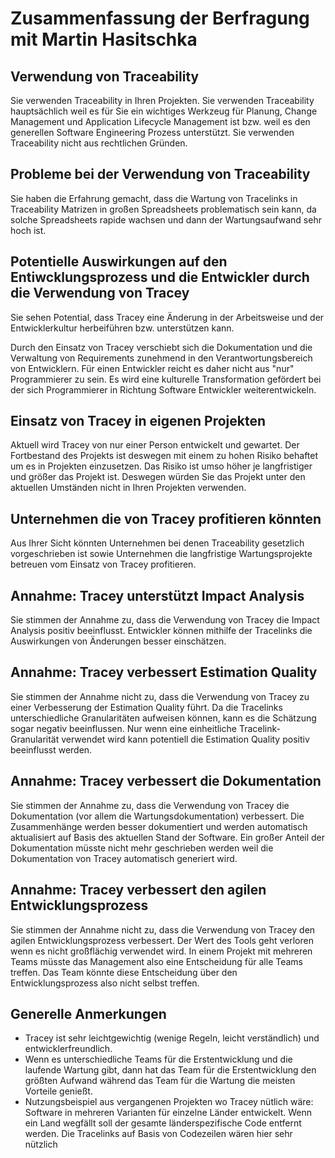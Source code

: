 # Zusammenfassung der Berfragung mit Martin Hasitschka

## Verwendung von Traceability

Sie verwenden Traceability in Ihren Projekten.
Sie verwenden Traceability hauptsächlich weil es für Sie ein wichtiges Werkzeug für Planung, Change Management und Application Lifecycle Management ist bzw. weil es den generellen Software Engineering Prozess unterstützt.
Sie verwenden Traceability nicht aus rechtlichen Gründen.

## Probleme bei der Verwendung von Traceability

Sie haben die Erfahrung gemacht, dass die Wartung von Tracelinks in Traceability Matrizen in großen Spreadsheets problematisch sein kann, da solche Spreadsheets rapide wachsen und dann der Wartungsaufwand sehr hoch ist.

## Potentielle Auswirkungen auf den Entiwcklungsprozess und die Entwickler durch die Verwendung von Tracey

Sie sehen Potential, dass Tracey eine Änderung in der Arbeitsweise und der Entwicklerkultur herbeiführen bzw. unterstützen kann.

Durch den Einsatz von Tracey verschiebt sich die Dokumentation und die Verwaltung von Requirements zunehmend in den Verantwortungsbereich von Entwicklern.
Für einen Entwickler reicht es daher nicht aus "nur" Programmierer zu sein.
Es wird eine kulturelle Transformation gefördert bei der sich Programmierer in Richtung Software Entwickler weiterentwickeln.

## Einsatz von Tracey in eigenen Projekten

Aktuell wird Tracey von nur einer Person entwickelt und gewartet.
Der Fortbestand des Projekts ist deswegen mit einem zu hohen Risiko behaftet um es in Projekten einzusetzen.
Das Risiko ist umso höher je langfristiger und größer das Projekt ist.
Deswegen würden Sie das Projekt unter den aktuellen Umständen nicht in Ihren Projekten verwenden.

## Unternehmen die von Tracey profitieren könnten

Aus Ihrer Sicht könnten Unternehmen bei denen Traceability gesetzlich vorgeschrieben ist sowie Unternehmen die langfristige Wartungsprojekte betreuen vom Einsatz von Tracey profitieren.

## Annahme: Tracey unterstützt Impact Analysis

Sie stimmen der Annahme zu, dass die Verwendung von Tracey die Impact Analysis positiv beeinflusst.
Entwickler können mithilfe der Tracelinks die Auswirkungen von Änderungen besser einschätzen.

## Annahme: Tracey verbessert Estimation Quality

Sie stimmen der Annahme nicht zu, dass die Verwendung von Tracey zu einer Verbesserung der Estimation Quality führt.
Da die Tracelinks unterschiedliche Granularitäten aufweisen können, kann es die Schätzung sogar negativ beeinflussen.
Nur wenn eine einheitliche Tracelink-Granularität verwendet wird kann potentiell die Estimation Quality positiv beeinflusst werden.

## Annahme: Tracey verbessert die Dokumentation

Sie stimmen der Annahme zu, dass die Verwendung von Tracey die Dokumentation (vor allem die Wartungsdokumentation) verbessert.
Die Zusammenhänge werden besser dokumentiert und werden automatisch aktualisiert auf Basis des aktuellen Stand der Software.
Ein großer Anteil der Dokumentation müsste nicht mehr geschrieben werden weil die Dokumentation von Tracey automatisch generiert wird.

## Annahme: Tracey verbessert den agilen Entwicklungsprozess

Sie stimmen der Annahme nicht zu, dass die Verwendung von Tracey den agilen Entwicklungsprozess verbessert.
Der Wert des Tools geht verloren wenn es nicht großflächig verwendet wird.
In einem Projekt mit mehreren Teams müsste das Management also eine Entscheidung für alle Teams treffen.
Das Team könnte diese Entscheidung über den Entwicklungsprozess also nicht selbst treffen.

## Generelle Anmerkungen

- Tracey ist sehr leichtgewichtig (wenige Regeln, leicht verständlich) und entwicklerfreundlich.
- Wenn es unterschiedliche Teams für die Erstentwicklung und die laufende Wartung gibt, dann hat das Team für die Erstentwicklung den größten Aufwand während das Team für die Wartung die meisten Vorteile genießt.
- Nutzungsbeispiel aus vergangenen Projekten wo Tracey nütlich wäre: Software in mehreren Varianten für einzelne Länder entwickelt. Wenn ein Land wegfällt soll der gesamte länderspezifische Code entfernt werden. Die Tracelinks auf Basis von Codezeilen wären hier sehr nützlich

<!--
Requirements Traceability wird in Projekten verwendet
Requirements Traceability wird nicht aus rechtlichen Gründen verwendet
Requirements Traceability wird verwendet als Planungswerkzeug 
Requirements Traceability wird verwendet für besseres Change Management
Requirements Traceability wird verwendet für besseres Application Lifecycle Management
Requirements Traceability wird verwendet weil es Software Engineering unterstützt

Probleme bei der Umsetzung von Requirements Traceability:
- Wartung der Tracelinks in einem großen Spreadsheet problematisch
- hoher Wartungsaufwand der Tracelinks
- Traceability Matrix in Spreadsheet wächst sehr schnell

Ent-Helvetisierung:
- Software mit spezieller Implementierung für die Schweiz
- Schweiz fällt als Kundengebiet weg
- Entfernen des Schweizer Codes um das Projekt zu vereinfachen

Kulturelle Verbesserung:
- Programmierer werden mehr zu Software Engineers

Generelle Anmerkungen zum Tool
- leichtgewichtiger Traceability Ansatz
- entwicklerfreundlich

Würde das Werkzeug nicht bei sich selbst einsetzen weil
- aktuell steht nur ein Entwickler dahinter -> das projekt steht auf wackligen Beinen

Werkzeug macht in Unternehmen Sinn
- die verpflichtend Traceability bereitstellen müssen
- die Projekte mit einem langen Zeitraum haben -> viel Wartung

Zustimmung das das Tool die Impact Analysis unterstützt

keine Zustimmung das das Tool die Estimation Quality verbessert.
- tracelinks können unterschiedliche Granularität aufweisen. Das kann die Schätzung sogar erschweren
- Nur wenn eine einheitliche Tracelink Granularität verwendet wird kann es potentiell die Schätzqualität verbessern
- Dann könnten Tracelinks gezählt werden

Zustimmung das das Tool die technische Dokumentation (Wartungsdokumentation) verbessert weil
- dadurch viel Dokumentation obsolet wird/automatisch generiert wird
- Die generierte Dokumentation automatisch aktualisiert wird

keine Zustimmung das das Tool den agilen Entwicklungsprozess verbessert
- der Wert des Tools geht verloren wenn es nicht großflächig verwendet wird
- In einem Projekt mit mehreren Teams müsste das Management also eine Entscheidung für alle Teams treffen
- Das Tool müsste vom Management zwanghaft eingeführt werden -> Das Entwicklungsteam könnte diese Entscheidung unter Umständen nicht selbst treffen
- Auch wenn es gegen die agilen Prinzipien ist, ist es für den Entwicklungsprozess sinnvoll

Um alle Tracelinks zu einem Parent Requirement herauszufinden muss jedes einzelne Kindrequirement durchgegangen werden.
- Der State eines Requirements ist nicht abgebildet -> könnte in Zukunft über Connector zu JIRA über JIRA Identifier erledigt werden
- Der State eines Tracelinks ist nicht abgebildet
+ Das Tool ist sprachunabhängig

Wenn zwei unterschiedliche Teams zuständig sind für Erstentwicklung und Wartung, dann hat das Erstentwicklungsteam den Aufwand die Dokumentation zu erzeugen und das Wartungsteam hat den Nutzen. Das Erstentwicklungsteam hat den Nutzen jedoch kaum.

Evaluierung:
- Einfachheit: 1
- Benutzerfreundlichkeit für Entwickler: 1
- Lesbarkeit: 1
- Innovation: 
- Praktikabilität: 1
- Integrabilität: 2 (weil nicht voll ausgebaut, Integration zu anderen Management Tools wichtig)

-->
